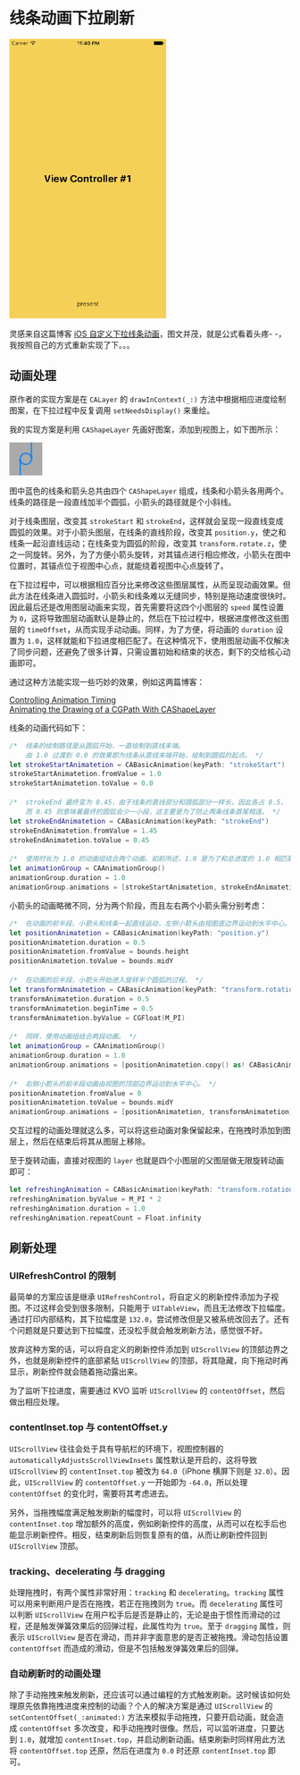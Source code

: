 # 线条动画下拉刷新

![](Screenshot/Final.gif)

灵感来自这篇博客 [iOS 自定义下拉线条动画](http://kittenyang.com/curvelineanimation/)，图文并茂，就是公式看着头疼- -，我按照自己的方式重新实现了下。。。

## 动画处理

原作者的实现方案是在 `CALayer` 的 `drawInContext(_:)` 方法中根据相应进度绘制图案，在下拉过程中反复调用 `setNeedsDisplay()` 来重绘。

我的实现方案是利用 `CAShapeLayer` 先画好图案，添加到视图上，如下图所示：

![](Screenshot/Line&Arrow.png)

图中蓝色的线条和箭头总共由四个 `CAShapeLayer` 组成，线条和小箭头各用两个。线条的路径是一段直线加半个圆弧，小箭头的路径就是个小斜线。

对于线条图层，改变其 `strokeStart` 和 `strokeEnd`，这样就会呈现一段直线变成圆弧的效果。对于小箭头图层，在线条的直线阶段，改变其 `position.y`，使之和线条一起沿直线运动；在线条变为圆弧的阶段，改变其 `transform.rotate.z`，使之一同旋转。另外，为了方便小箭头旋转，对其锚点进行相应修改，小箭头在图中位置时，其锚点位于视图中心点，就能绕着视图中心点旋转了。

在下拉过程中，可以根据相应百分比来修改这些图层属性，从而呈现动画效果。但此方法在线条进入圆弧时，小箭头和线条难以无缝同步，特别是拖动速度很快时。因此最后还是改用图层动画来实现，首先需要将这四个小图层的 `speed` 属性设置为 `0`，这将导致图层动画默认是静止的，然后在下拉过程中，根据进度修改这些图层的 `timeOffset`，从而实现手动动画。同样，为了方便，将动画的 `duration` 设置为 `1.0`，这样就能和下拉进度相匹配了。在这种情况下，使用图层动画不仅解决了同步问题，还避免了很多计算，只需设置初始和结束的状态，剩下的交给核心动画即可。

通过这种方法能实现一些巧妙的效果，例如这两篇博客：

[Controlling Animation Timing](http://ronnqvi.st/controlling-animation-timing/)  
[Animating the Drawing of a CGPath With CAShapeLayer](http://oleb.net/blog/2010/12/animating-drawing-of-cgpath-with-cashapelayer/)  

线条的动画代码如下：

```swift
/*  线条的绘制路径是从圆弧开始，一直绘制到直线末端。
    由 1.0 过渡到 0.0 的效果即为线条从直线末端开始，绘制到圆弧的起点。 */
let strokeStartAnimatetion = CABasicAnimation(keyPath: "strokeStart")
strokeStartAnimatetion.fromValue = 1.0
strokeStartAnimatetion.toValue = 0.0

/*  strokeEnd 最终变为 0.45，由于线条的直线部分和圆弧部分一样长，因此各占 0.5，
    而 0.45 则意味着最终的圆弧会少一小段，这主要是为了防止两条线条首尾相连。 */
let strokeEndAnimatetion = CABasicAnimation(keyPath: "strokeEnd")
strokeEndAnimatetion.fromValue = 1.45
strokeEndAnimatetion.toValue = 0.45

/*  使用时长为 1.0 的动画组结合两个动画，如前所述，1.0 是为了和总进度的 1.0 相匹配。 */
let animationGroup = CAAnimationGroup()
animationGroup.duration = 1.0
animationGroup.animations = [strokeStartAnimatetion, strokeEndAnimatetion]
```

小箭头的动画略微不同，分为两个阶段，而且左右两个小箭头需分别考虑：

```swift
/*  在动画的前半段，小箭头和线条一起直线运动，左侧小箭头由视图底边界运动到水平中心。 */
let positionAnimatetion = CABasicAnimation(keyPath: "position.y")
positionAnimatetion.duration = 0.5
positionAnimatetion.fromValue = bounds.height
positionAnimatetion.toValue = bounds.midY

/*  在动画的后半段，小箭头开始进入旋转半个圆弧的过程。 */
let transformAnimatetion = CABasicAnimation(keyPath: "transform.rotation.z")
transformAnimatetion.duration = 0.5
transformAnimatetion.beginTime = 0.5
transformAnimatetion.byValue = CGFloat(M_PI)

/*  同样，使用动画组结合两段动画。 */
let animationGroup = CAAnimationGroup()
animationGroup.duration = 1.0
animationGroup.animations = [positionAnimatetion.copy() as! CABasicAnimation, transformAnimatetion]

/*  右侧小箭头的前半段动画由视图的顶部边界运动到水平中心。 */
positionAnimatetion.fromValue = 0
positionAnimatetion.toValue = bounds.midY
animationGroup.animations = [positionAnimatetion, transformAnimatetion]
```

交互过程的动画处理就这么多，可以将这些动画对象保留起来，在拖拽时添加到图层上，然后在结束后将其从图层上移除。

至于旋转动画，直接对视图的 `layer` 也就是四个小图层的父图层做无限旋转动画即可：

```swift
let refreshingAnimation = CABasicAnimation(keyPath: "transform.rotation.z")
refreshingAnimation.byValue = M_PI * 2
refreshingAnimation.duration = 1.0
refreshingAnimation.repeatCount = Float.infinity
```

## 刷新处理

### UIRefreshControl 的限制

最简单的方案应该是继承 `UIRefreshControl`，将自定义的刷新控件添加为子视图。不过这样会受到很多限制，只能用于 `UITableView`，而且无法修改下拉幅度。通过打印内部结构，其下拉幅度是 `132.0`，尝试修改但是又被系统改回去了。还有个问题就是只要达到下拉幅度，还没松手就会触发刷新方法，感觉很不好。

放弃这种方案的话，可以将自定义的刷新控件添加到 `UIScrollView` 的顶部边界之外，也就是刷新控件的底部紧贴 `UIScrollView` 的顶部，将其隐藏，向下拖动时再显示，刷新控件就会随着拖动露出来。

为了监听下拉进度，需要通过 KVO 监听 `UIScrollView` 的 `contentOffset`，然后做出相应处理。

### contentInset.top 与 contentOffset.y

`UIScrollView` 往往会处于具有导航栏的环境下，视图控制器的 `automaticallyAdjustsScrollViewInsets` 属性默认是开启的，这将导致 `UIScrollView` 的 `contentInset.top` 被改为 `64.0`（iPhone 横屏下则是 `32.0`）。因此，`UIScrollView` 的 `contentOffset.y` 一开始即为 `-64.0`，所以处理 `contentOffset` 的变化时，需要将其考虑进去。

另外，当拖拽幅度满足触发刷新的幅度时，可以将 `UIScrollView` 的 `contentInset.top` 增加额外的高度，例如刷新控件的高度，从而可以在松手后也能显示刷新控件。相反，结束刷新后则恢复原有的值，从而让刷新控件回到 `UIScrollView` 顶部。

### tracking、decelerating 与 dragging

处理拖拽时，有两个属性非常好用：`tracking` 和 `decelerating`。`tracking` 属性可以用来判断用户是否在拖拽，若正在拖拽则为 `true`。而 `decelerating` 属性可以判断 `UIScrollView` 在用户松手后是否是静止的，无论是由于惯性而滑动的过程，还是触发弹簧效果后的回弹过程，此属性均为 `true`。至于 `dragging` 属性，则表示 `UIScrollView` 是否在滑动，而并非字面意思的是否正被拖拽。滑动包括设置 `contentOffset` 而造成的滑动，但是不包括触发弹簧效果后的回弹。

### 自动刷新时的动画处理

除了手动拖拽来触发刷新，还应该可以通过编程的方式触发刷新。这时候该如何处理原先依靠拖拽进度来控制的动画？个人的解决方案是通过 `UIScrollView` 的 `setContentOffset(_:animated:)` 方法来模拟手动拖拽，只要开启动画，就会造成 `contentOffset` 多次改变，和手动拖拽时很像。然后，可以监听进度，只要达到 `1.0`，就增加 `contentInset.top`，并启动刷新动画。结束刷新时同样用此方法将 `contentOffset.top` 还原，然后在进度为 `0.0` 时还原 `contentInset.top` 即可。

